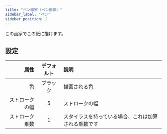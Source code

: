 ```yaml
---
title: "ペン画家（ペン画家）"
sidebar_label: "ペン"
sidebar_position: 2
---
```



この画家でこの紙に描けます。

## 設定

|      属性 | デフォルト | 説明                         |
| -------:|:-----:|:-------------------------- |
|       色 | ブラック  | 描画される色                     |
| ストロークの幅 |   5   | ストロークの幅                    |
| ストローク乗数 |   1   | スタイラスを持っている場合、これは加算される乗数です |
